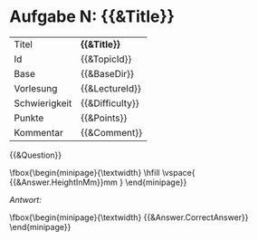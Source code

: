# Aufgabe N: {{&Title}}

|               |                |
|---------------|----------------|
| Titel         | **{{&Title}}**  |
| Id            | {{&TopicId}}    |
| Base          | {{&BaseDir}}    |
| Vorlesung     | {{&LectureId}}  |
| Schwierigkeit | {{&Difficulty}} |
| Punkte        | {{&Points}}     |
| Kommentar     | {{&Comment}}    |

{{&Question}}

\fbox{\begin{minipage}{\textwidth} \hfill \vspace{ {{&Answer.HeightInMm}}mm } \end{minipage}}

*Antwort:*

\fbox{\begin{minipage}{\textwidth} {{&Answer.CorrectAnswer}} \end{minipage}}
